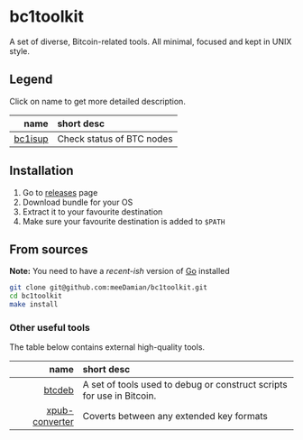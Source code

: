 bc1toolkit
==========

A set of diverse, Bitcoin-related tools. All minimal, focused and kept in UNIX style. 

## Legend

Click on name to get more detailed description.

| name      | short desc                |
|----------:|:--------------------------|
| [bc1isup] | Check status of BTC nodes |

[bc1isup]: https://github.com/meeDamian/bc1toolkit/tree/master/bc1isup

## Installation

1. Go to [releases] page
2. Download bundle for your OS
3. Extract it to your favourite destination
4. Make sure your favourite destination is added to `$PATH`

[releases]: https://github.com/meeDamian/bc1toolkit/releases

## From sources

**Note:** You need to have a _recent-ish_ version of [Go] installed

```bash
git clone git@github.com:meeDamian/bc1toolkit.git
cd bc1toolkit
make install
```

[Go]: https://golang.org/

### Other useful tools

The table below contains external high-quality tools.  

| name     | short desc                                                            | 
|---------:|:----------------------------------------------------------------------|
| [btcdeb] | A set of tools used to debug or construct scripts for use in Bitcoin. |
| [xpub-converter] | Coverts between any extended key formats |

[btcdeb]: https://github.com/kallewoof/btcdeb
[xpub-converter]: https://jlopp.github.io/xpub-converter/
